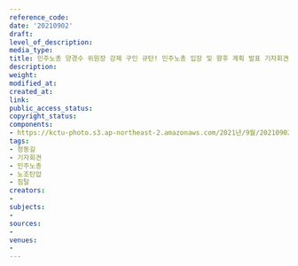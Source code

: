 ```yaml
---
reference_code: 
date: '20210902'
draft: 
level_of_description: 
media_type: 
title: 민주노총 양경수 위원장 강제 구인 규탄! 민주노총 입장 및 향후 계획 발표 기자회견
description: 
weight: 
modified_at: 
created_at: 
link: 
public_access_status: 
copyright_status: 
components:
- https://kctu-photo.s3.ap-northeast-2.amazonaws.com/2021년/9월/20210902-민주노총+양경수+위원장+강제+구인+규탄!+민주노총+입장+및+향후+계획+발표+기자회견_정동길_기자회견_민주노총_노조탄압_침탈/KCTU0227.jpg
tags:
- 정동길
- 기자회견
- 민주노총
- 노조탄압
- 침탈
creators:
- 
subjects:
- 
sources:
- 
venues:
- 
---
```

